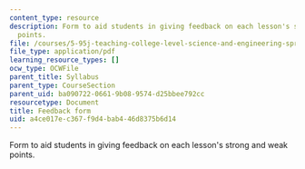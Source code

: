 ```yaml
---
content_type: resource
description: Form to aid students in giving feedback on each lesson's strong and weak
  points.
file: /courses/5-95j-teaching-college-level-science-and-engineering-spring-2009/a4ce017ec367f9d4bab446d8375b6d14_MIT5_95js09_res02.pdf
file_type: application/pdf
learning_resource_types: []
ocw_type: OCWFile
parent_title: Syllabus
parent_type: CourseSection
parent_uid: ba090722-0661-9b08-9574-d25bbee792cc
resourcetype: Document
title: Feedback form
uid: a4ce017e-c367-f9d4-bab4-46d8375b6d14
---
```

Form to aid students in giving feedback on each lesson's strong and weak points.